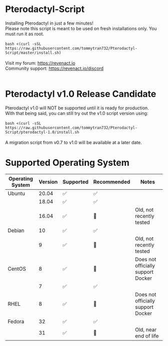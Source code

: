 # Pterodactyl-Script
Installing Pterodactyl in just a few minutes! <br />
Please note this script is meant to be used on fresh installations only. You must run it as root. <br />
<br />
`bash <(curl -sSL https://raw.githubusercontent.com/tommytran732/Pterodactyl-Script/master/install.sh)` <br />
<br />
Visit my forum: https://revenact.io <br />
Community support: https://revenact.io/discord <br />
<br />
# Pterodactyl v1.0 Release Candidate
Pterodactyl v1.0 will NOT be supported until it is ready for production. <br />
With that being said, you can still try out the v1.0 script version using: <br />
<br />
`bash <(curl -sSL https://raw.githubusercontent.com/tommytran732/Pterodactyl-Script/pterodactyl-1.0/install.sh`
<br />
<br>
A migration script from v0.7 to v1.0 will be available at a later date.
<br />
# Supported Operating System
| Operating System  | Version | Supported            | Recommended        | Notes                                |
| ----------------- | ------- | -------------------- | ------------------ | ------------------------------------ |
| Ubuntu            | 20.04   | :white_check_mark:   | :white_check_mark: |                                      |
|                   | 18.04   | :white_check_mark:   | :white_check_mark: |                                      |
|                   | 16.04   | :white_check_mark:   | :red_circle:       | Old, not recently tested             |
| Debian            | 10      | :white_check_mark:   | :white_check_mark: |                                      |
|                   | 9       | :white_check_mark:   | :red_circle:       | Old, not recently tested             |
| CentOS            | 8       | :white_check_mark:   | :red_circle:       | Does not officially support Docker   |
|                   | 7       | :white_check_mark:   | :white_check_mark: |                                      |
| RHEL              | 8       | :white_check_mark:   | :red_circle:       | Does not officially support Docker   |
| Fedora            | 32      | :white_check_mark:   | :white_check_mark: |                                      |
|                   | 31      | :white_check_mark:   | :red_circle:       | Old, near end of life                |
